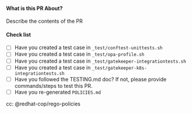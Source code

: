 #### What is this PR About?
Describe the contents of the PR

#### Check list
- [ ] Have you created a test case in `_test/conftest-unittests.sh`
- [ ] Have you created a test case in `_test/opa-profile.sh`
- [ ] Have you created a test case in `_test/gatekeeper-integrationtests.sh`
- [ ] Have you created a test case in `_test/gatekeeper-k8s-integrationtests.sh`
- [ ] Have you followed the TESTING.md doc? If not, please provide commands/steps to test this PR.
- [ ] Have you re-generated `POLICIES.md`

cc: @redhat-cop/rego-policies
